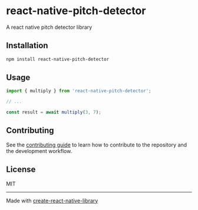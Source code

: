 # react-native-pitch-detector

A react native pitch detector library

## Installation

```sh
npm install react-native-pitch-detector
```

## Usage

```js
import { multiply } from 'react-native-pitch-detector';

// ...

const result = await multiply(3, 7);
```

## Contributing

See the [contributing guide](CONTRIBUTING.md) to learn how to contribute to the repository and the development workflow.

## License

MIT

---

Made with [create-react-native-library](https://github.com/callstack/react-native-builder-bob)
